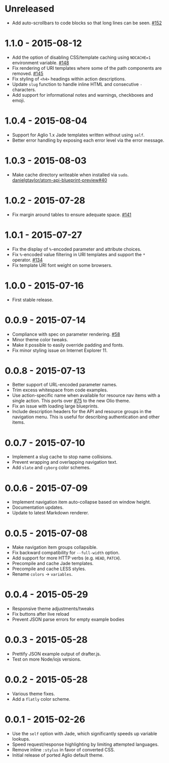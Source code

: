 # Unreleased

* Add auto-scrollbars to code blocks so that long lines can be seen. [#152](https://github.com/danielgtaylor/aglio/issues/152)

# 1.1.0 - 2015-08-12

* Add the option of disabling CSS/template caching using `NOCACHE=1` environment variable. [#148](https://github.com/danielgtaylor/aglio/issues/148)
* Fix rendering of URI templates where some of the path components are removed. [#145](https://github.com/danielgtaylor/aglio/issues/145)
* Fix styling of `<h4>` headings within action descriptions.
* Update `slug` function to handle inline HTML and consecutive `-` characters.
* Add support for informational notes and warnings, checkboxes and emoji.

# 1.0.4 - 2015-08-04

* Support for Aglio 1.x Jade templates written without using `self`.
* Better error handling by exposing each error level via the error message.

# 1.0.3 - 2015-08-03

* Make cache directory writeable when installed via `sudo`.
  [danielgtaylor/atom-api-blueprint-preview#40](https://github.com/danielgtaylor/atom-api-blueprint-preview/issues/40)

# 1.0.2 - 2015-07-28

* Fix margin around tables to ensure adequate space. [#141](https://github.com/danielgtaylor/aglio/issues/141)

# 1.0.1 - 2015-07-27

* Fix the display of `%`-encoded parameter and attribute choices.
* Fix `%`-encoded value filtering in URI templates and support the `*` operator.
  [#134](https://github.com/danielgtaylor/aglio/issues/134)
* Fix template URI font weight on some browsers.

# 1.0.0 - 2015-07-16

* First stable release.

# 0.0.9 - 2015-07-14

* Compliance with spec on parameter rendering. [#58](https://github.com/danielgtaylor/aglio/issues/58)
* Minor theme color tweaks.
* Make it possible to easily override padding and fonts.
* Fix minor styling issue on Internet Explorer 11.

# 0.0.8 - 2015-07-13

* Better support of URL-encoded parameter names.
* Trim excess whitespace from code examples.
* Use action-specific name when available for resource nav items with a
  single action. This ports over [#75](https://github.com/danielgtaylor/aglio/pull/75)
  to the new Olio theme.
* Fix an issue with loading large blueprints.
* Include description headers for the API and resource groups in the navigation
  menu. This is useful for describing authentication and other items.

# 0.0.7 - 2015-07-10

* Implement a slug cache to stop name collisions.
* Prevent wrapping and overlapping navigation text.
* Add `slate` and `cyborg` color schemes.

# 0.0.6 - 2015-07-09

* Implement navigation item auto-collapse based on window height.
* Documentation updates.
* Update to latest Markdown renderer.

# 0.0.5 - 2015-07-08

* Make navigation item groups collapsible.
* Fix backward compatibility for `--full-width` option.
* Add support for more HTTP verbs (e.g. `HEAD`, `PATCH`).
* Precompile and cache Jade templates.
* Precompile and cache LESS styles.
* Rename `colors` -> `variables`.

# 0.0.4 - 2015-05-29

* Responsive theme adjustments/tweaks
* Fix buttons after live reload
* Prevent JSON parse errors for empty example bodies

# 0.0.3 - 2015-05-28

* Prettify JSON example output of drafter.js.
* Test on more Node/iojs versions.

# 0.0.2 - 2015-05-28

* Various theme fixes.
* Add a `flatly` color scheme.

# 0.0.1 - 2015-02-26

* Use the `self` option with Jade, which significantly speeds up variable lookups.
* Speed request/response highlighting by limiting attempted languages.
* Remove inline `:stylus` in favor of converted CSS.
* Initial release of ported Aglio default theme.
